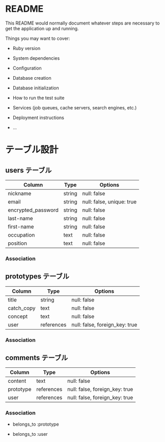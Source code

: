 # README

This README would normally document whatever steps are necessary to get the
application up and running.

Things you may want to cover:

- Ruby version

- System dependencies

- Configuration

- Database creation

- Database initialization

- How to run the test suite

- Services (job queues, cache servers, search engines, etc.)

- Deployment instructions

- ...

# テーブル設計

## users テーブル

| Column             | Type   | Options                   |
| ------------------ | ------ | ------------------------- |
| nickname           | string | null: false               |
| email              | string | null: false, unique: true |
| encrypted_password | string | null: false               |
| last-name          | string | null: false               |
| first-name         | string | null: false               |
| occupation         | text   | null: false               |
| position           | text   | null: false               |

### Association

<!-- - has_many :room_users
- has_many :rooms, through: :room_users
- has_many :messages -->

## prototypes テーブル

| Column     | Type       | Options                        |
| ---------- | ---------- | ------------------------------ |
| title      | string     | null: false                    |
| catch_copy | text       | null: false                    |
| concept    | text       | null: false                    |
| user       | references | null: false, foreign_key: true |

<!-- ※image は ActiveStorage で実装するため含まない -->

### Association

<!-- - has_many :room_users
- has_many :users, through: :room_users
- has_many :messages -->

## comments テーブル

| Column    | Type       | Options                        |
| --------- | ---------- | ------------------------------ |
| content   | text       | null: false                    |
| prototype | references | null: false, foreign_key: true |
| user      | references | null: false, foreign_key: true |

### Association

<!-- # prototypesテーブルとのアソシエーション -->

- belongs_to :prototype
<!-- # usersテーブルとのアソシエーション -->
- belongs_to :user
